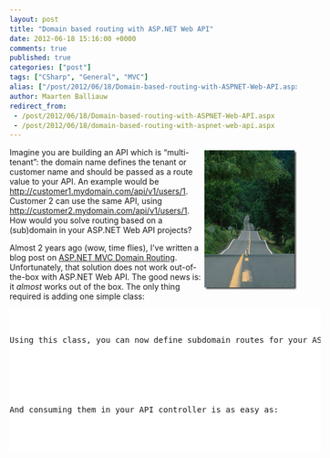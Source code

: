 ```yaml
---
layout: post
title: "Domain based routing with ASP.NET Web API"
date: 2012-06-18 15:16:00 +0000
comments: true
published: true
categories: ["post"]
tags: ["CSharp", "General", "MVC"]
alias: ["/post/2012/06/18/Domain-based-routing-with-ASPNET-Web-API.aspx", "/post/2012/06/18/domain-based-routing-with-aspnet-web-api.aspx"]
author: Maarten Balliauw
redirect_from:
 - /post/2012/06/18/Domain-based-routing-with-ASPNET-Web-API.aspx
 - /post/2012/06/18/domain-based-routing-with-aspnet-web-api.aspx
---
```

<p><a href="/images/image_205.png"><img style="background-image: none; margin: 5px 0px 5px 5px; padding-left: 0px; padding-right: 0px; display: inline; float: right; padding-top: 0px; border: 0px;" title="Subdomain route ASP.NET Web API WCF" src="/images/image_thumb_170.png" border="0" alt="Subdomain route ASP.NET Web API WCF" width="162" height="244" align="right" /></a>Imagine you are building an API which is &ldquo;multi-tenant&rdquo;: the domain name defines the tenant or customer name and should be passed as a route value to your API. An example would be <a href="http://customer1.mydomain.com/api/v1/users/1">http://customer1.mydomain.com/api/v1/users/1</a>. Customer 2 can use the same API, using <a href="http://customer2.mydomain.com/api/v1/users/1">http://customer2.mydomain.com/api/v1/users/1</a>. How would you solve routing based on a (sub)domain in your ASP.NET Web API projects?</p>
<p>Almost 2 years ago (wow, time flies), I&rsquo;ve written a blog post on <a href="/post/2009/05/20/ASPNET-MVC-Domain-Routing.aspx">ASP.NET MVC Domain Routing</a>. Unfortunately, that solution does not work out-of-the-box with ASP.NET Web API. The good news is: it <em>almost</em> works out of the box. The only thing required is adding one simple class:</p>
<div id="scid:9D7513F9-C04C-4721-824A-2B34F0212519:82b7efdc-08e6-4471-b029-86cc1a0decca" class="wlWriterEditableSmartContent" style="margin: 0px; display: inline; float: none; padding: 0px;">
<pre style="width: 546px; height: 247px; background-color: white; overflow: auto;"><div><!--

Code highlighting produced by Actipro CodeHighlighter (freeware)
http://www.CodeHighlighter.com/

--><span style="color: #008080;"> 1</span> <span style="color: #0000ff;">public</span><span style="color: #000000;"> </span><span style="color: #0000ff;">class</span><span style="color: #000000;"> HttpDomainRoute
</span><span style="color: #008080;"> 2</span> <span style="color: #000000;">    : DomainRoute
</span><span style="color: #008080;"> 3</span> <span style="color: #000000;">{
</span><span style="color: #008080;"> 4</span> <span style="color: #000000;">    </span><span style="color: #0000ff;">public</span><span style="color: #000000;"> HttpDomainRoute(</span><span style="color: #0000ff;">string</span><span style="color: #000000;"> domain, </span><span style="color: #0000ff;">string</span><span style="color: #000000;"> url, RouteValueDictionary defaults)
</span><span style="color: #008080;"> 5</span> <span style="color: #000000;">        : </span><span style="color: #0000ff;">base</span><span style="color: #000000;">(domain, url, defaults, HttpControllerRouteHandler.Instance)
</span><span style="color: #008080;"> 6</span> <span style="color: #000000;">    {
</span><span style="color: #008080;"> 7</span> <span style="color: #000000;">    }
</span><span style="color: #008080;"> 8</span> <span style="color: #000000;">
</span><span style="color: #008080;"> 9</span> <span style="color: #000000;">    </span><span style="color: #0000ff;">public</span><span style="color: #000000;"> HttpDomainRoute(</span><span style="color: #0000ff;">string</span><span style="color: #000000;"> domain, </span><span style="color: #0000ff;">string</span><span style="color: #000000;"> url, </span><span style="color: #0000ff;">object</span><span style="color: #000000;"> defaults)
</span><span style="color: #008080;">10</span> <span style="color: #000000;">        : </span><span style="color: #0000ff;">base</span><span style="color: #000000;">(domain, url, </span><span style="color: #0000ff;">new</span><span style="color: #000000;"> RouteValueDictionary(defaults), HttpControllerRouteHandler.Instance)
</span><span style="color: #008080;">11</span> <span style="color: #000000;">    {
</span><span style="color: #008080;">12</span> <span style="color: #000000;">    }
</span><span style="color: #008080;">13</span> <span style="color: #000000;">}</span></div></pre>
<!-- Code inserted with Steve Dunn's Windows Live Writer Code Formatter Plugin.  http://dunnhq.com --></div>
<p>Using this class, you can now define subdomain routes for your ASP.NET Web API as follows:</p>
<div id="scid:9D7513F9-C04C-4721-824A-2B34F0212519:c31751d5-e2f2-423a-b854-a049da6a051b" class="wlWriterEditableSmartContent" style="margin: 0px; display: inline; float: none; padding: 0px;">
<pre style="width: 723px; height: 171px; background-color: white; overflow: auto;"><div><!--

Code highlighting produced by Actipro CodeHighlighter (freeware)
http://www.CodeHighlighter.com/

--><span style="color: #008080;"> 1</span> <span style="color: #000000;">RouteTable.Routes.Add(</span><span style="color: #0000ff;">new</span><span style="color: #000000;"> HttpDomainRoute(
</span><span style="color: #008080;"> 2</span> <span style="color: #000000;">    </span><span style="color: #800000;">"</span><span style="color: #800000;">{controller}.mydomain.com</span><span style="color: #800000;">"</span><span style="color: #000000;">, </span><span style="color: #008000;">//</span><span style="color: #008000;"> without tenant</span><span style="color: #008000;">
</span><span style="color: #008080;"> 3</span> <span style="color: #000000;">    </span><span style="color: #800000;">"</span><span style="color: #800000;">api/v1/{action}/{id}</span><span style="color: #800000;">"</span><span style="color: #000000;">,
</span><span style="color: #008080;"> 4</span> <span style="color: #000000;">     </span><span style="color: #0000ff;">new</span><span style="color: #000000;"> { id </span><span style="color: #000000;">=</span><span style="color: #000000;"> RouteParameter.Optional }
</span><span style="color: #008080;"> 5</span> <span style="color: #000000;">));
</span><span style="color: #008080;"> 6</span> <span style="color: #000000;">
</span><span style="color: #008080;"> 7</span> <span style="color: #000000;">RouteTable.Routes.Add(</span><span style="color: #0000ff;">new</span><span style="color: #000000;"> HttpDomainRoute(
</span><span style="color: #008080;"> 8</span> <span style="color: #000000;">    </span><span style="color: #800000;">"</span><span style="color: #800000;">{tenant}.{controller}.mydomain.com</span><span style="color: #800000;">"</span><span style="color: #000000;">, </span><span style="color: #008000;">//</span><span style="color: #008000;"> with tenant</span><span style="color: #008000;">
</span><span style="color: #008080;"> 9</span> <span style="color: #000000;">    </span><span style="color: #800000;">"</span><span style="color: #800000;">api/v1/{action}/{id}</span><span style="color: #800000;">"</span><span style="color: #000000;">,
</span><span style="color: #008080;">10</span> <span style="color: #000000;">     </span><span style="color: #0000ff;">new</span><span style="color: #000000;"> { id </span><span style="color: #000000;">=</span><span style="color: #000000;"> RouteParameter.Optional }
</span><span style="color: #008080;">11</span> <span style="color: #000000;">));</span></div></pre>
<!-- Code inserted with Steve Dunn's Windows Live Writer Code Formatter Plugin.  http://dunnhq.com --></div>
<p>And consuming them in your API controller is as easy as:</p>
<div id="scid:9D7513F9-C04C-4721-824A-2B34F0212519:7f19bc8c-ad60-4459-885c-37a745d828b3" class="wlWriterEditableSmartContent" style="margin: 0px; display: inline; float: none; padding: 0px;">
<pre style="width: 723px; height: 216px; background-color: white; overflow: auto;"><div><!--

Code highlighting produced by Actipro CodeHighlighter (freeware)
http://www.CodeHighlighter.com/

--><span style="color: #008080;"> 1</span> <span style="color: #0000ff;">public</span><span style="color: #000000;"> </span><span style="color: #0000ff;">class</span><span style="color: #000000;"> UsersController
</span><span style="color: #008080;"> 2</span> <span style="color: #000000;">    : ApiController
</span><span style="color: #008080;"> 3</span> <span style="color: #000000;">{
</span><span style="color: #008080;"> 4</span> <span style="color: #000000;">    </span><span style="color: #0000ff;">public</span><span style="color: #000000;"> </span><span style="color: #0000ff;">string</span><span style="color: #000000;"> Get()
</span><span style="color: #008080;"> 5</span> <span style="color: #000000;">    {
</span><span style="color: #008080;"> 6</span> <span style="color: #000000;">        var routeData </span><span style="color: #000000;">=</span><span style="color: #000000;"> </span><span style="color: #0000ff;">this</span><span style="color: #000000;">.Request.GetRouteData().Values;
</span><span style="color: #008080;"> 7</span> <span style="color: #000000;">        </span><span style="color: #0000ff;">if</span><span style="color: #000000;"> (routeData.ContainsKey(</span><span style="color: #800000;">"</span><span style="color: #800000;">tenant</span><span style="color: #800000;">"</span><span style="color: #000000;">))
</span><span style="color: #008080;"> 8</span> <span style="color: #000000;">        {
</span><span style="color: #008080;"> 9</span> <span style="color: #000000;">            </span><span style="color: #0000ff;">return</span><span style="color: #000000;"> </span><span style="color: #800000;">"</span><span style="color: #800000;">UsersController, called by tenant </span><span style="color: #800000;">"</span><span style="color: #000000;"> </span><span style="color: #000000;">+</span><span style="color: #000000;"> routeData[</span><span style="color: #800000;">"</span><span style="color: #800000;">tenant</span><span style="color: #800000;">"</span><span style="color: #000000;">];
</span><span style="color: #008080;">10</span> <span style="color: #000000;">        }
</span><span style="color: #008080;">11</span> <span style="color: #000000;">        </span><span style="color: #0000ff;">return</span><span style="color: #000000;"> </span><span style="color: #800000;">"</span><span style="color: #800000;">UsersController</span><span style="color: #800000;">"</span><span style="color: #000000;">;
</span><span style="color: #008080;">12</span> <span style="color: #000000;">    }
</span><span style="color: #008080;">13</span> <span style="color: #000000;">}</span></div></pre>
<!-- Code inserted with Steve Dunn's Windows Live Writer Code Formatter Plugin.  http://dunnhq.com --></div>
<p>Here&rsquo;s a download for you if you want to make use of (sub)domain routes. Enjoy!</p>
<p><a href="/files/2012/6/WebApiSubdomainRouting.zip">WebApiSubdomainRouting.zip (496.64 kb)</a></p>

{% include imported_disclaimer.html %}

